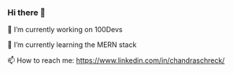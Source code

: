 ### Hi there 👋

🔭 I’m currently working on 100Devs

🌱 I’m currently learning the MERN stack

📫 How to reach me: https://www.linkedin.com/in/chandraschreck/

